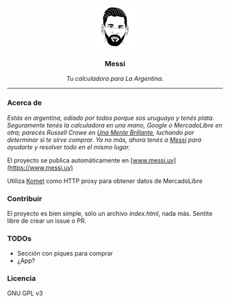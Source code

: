<br />
<div align="center">
  <a href="https://github.com/bcattaneo/messi">
    <img src="logo.png" alt="Logo" width="100" height="100">
  </a>
<h3>Messi</h3>
  <i>Tu calculadora para La Argentina.</i>
</div>
<hr>

### Acerca de
_Estás en argentina, odiado por todos porque sos uruguayo y tenés plata.
Seguramente tenés la calculadora en una mano, Google o MercadoLibre en otra; parecés Russell Crowe en [Una Mente Brillante](https://www.imdb.com/title/tt0268978), luchando por determinar si te sirve comprar. Ya no más, ahora tenés a [Messi](https://www.messi.uy) para ayudarte y resolver todo en el mismo lugar._

El proyecto se publica automáticamente en [www.messi.uy](https://www.messi.uy)

Utiliza [Komet](https://github.com/bcattaneo/komet) como HTTP proxy para obtener datos de MercadoLibre

### Contribuir
El proyecto es bien simple, sólo un archivo _index.html_, nada más. Sentite libre de crear un issue o PR.

### TODOs
* Sección con piques para comprar
* ¿App?

### Licencia
GNU GPL v3